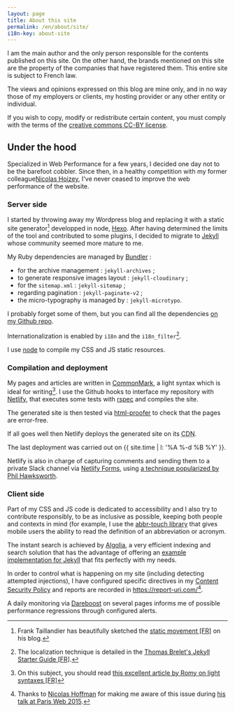 ```yaml
---
layout: page
title: About this site
permalink: /en/about/site/
i18n-key: about-site
---
```


I am the main author and the only person responsible for the contents published on this site. On the other hand, the brands mentioned on this site are the property of the companies that have registered them. This entire site is subject to French law.

The views and opinions expressed on this blog are mine only, and in no way those of my employers or clients, my hosting provider or any other entity or individual.

If you wish to copy, modify or redistribute certain content, you must comply with the terms of the [creative commons CC-BY license](http://creativecommons.org/licenses/by/3.0/).

## Under the hood

Specialized in Web Performance for a few years, I decided one day not to be the barefoot cobbler. Since then, in a healthy competition with my former colleague[Nicolas Hoizey](http://nicolas-hoizey.com/), I've never ceased to improve the web performance of the website.

### Server side

I started by throwing away my Wordpress blog and replacing it with a static site generator[^static] developped in node, [Hexo](https://github.com/hexojs/hexo). After having determined the limits of the tool and contributed to some plugins, I decided to migrate to [Jekyll](https://jekyllrb.com/) whose community seemed more mature to me.

[^static]: Frank Taillandier has beautifully sketched the [static movement [FR]](http://frank.taillandier.me/2016/03/08/les-gestionnaires-de-contenu-statique/) on his blog.

My Ruby dependencies are managed by [Bundler](http://bundler.io/) :

* for the archive management : `jekyll-archives` ;
* to generate responsive images layout : `jekyll-cloudinary` ;
* for the `sitemap.xml` : `jekyll-sitemap` ;
* regarding pagination : `jekyll-paginate-v2` ;
* the micro-typography is managed by : `jekyll-microtypo`.

I probably forget some of them, but you can find all the dependencies [on my Github repo](https://github.com/borisschapira/borisschapira.com/blob/master/Gemfile "Jekyll code for BorisSchapira.com").

Internationalization is enabled by `i18n` and the `i18n_filter`[^2].

[^2]: The localization technique is detailed in the [Thomas Brelet's Jekyll Starter Guide [FR]](http://www.toam.fr/20-05-2013-guide-demarrage-jekyll/#localiser-jekyll).

I use [node](https://nodejs.org/) to compile my CSS and JS static resources.

### Compilation and deployment

My pages and articles are written in [CommonMark](https://commonmark.org/), a light syntax which is ideal for writing[^3]. I use the Github hooks to interface my repository with [Netlify](https://www.netlify.com/), that executes some tests with [rspec](http://rspec.info/) and compiles the site.

The generated site is then tested via [html-proofer](https://github.com/gjtorikian/html-proofer) to check that the pages are error-free.

If all goes well then Netlify deploys the generated site on its <abbr title="Content Delivery Network">CDN</abbr>.

The last deployment was carried out on {{ site.time | l: '%A %-d %B %Y' }}.

Netlify is also in charge of capturing comments and sending them to a private Slack channel via [Netlify Forms](https://www.netlify.com/docs/form-handling/), using [a technique popularized by Phil Hawksworth](https://github.com/philhawksworth/jamstack-comments-engine).

[^3]: On this subject, you should read [this excellent article by Romy on light syntaxes [FR]](http://romy.tetue.net/syntaxes-legeres-pour-rediger)

### Client side

Part of my CSS and JS code is dedicated to accessibility and I also try to contribute responsibly, to be as inclusive as possible, keeping both people and contexts in mind (for example, I use the [abbr-touch library](http://www.growingwiththeweb.com/2014/09/making-abbr-elements-touch-accessible.html) that gives mobile users the ability to read the definition of an abbreviation or acronym.

The instant search is achieved by [Algolia](https://www.algolia.com/), a very efficient indexing and search solution that has the advantage of offering an [example implementation for Jekyll](https://blog.algolia.com/instant-search-blog-documentation-jekyll-plugin/ "Add instant search to your blog or documentation using our Jekyll plugin") that fits perfectly with my needs.

In order to control what is happening on my site (including detecting attempted injections), I have configured specific directives in my [Content Security Policy](https://developer.mozilla.org/fr/docs/S%C3%A9curit%C3%A9curit%C3%A9/CSP) and reports are recorded in <https://report-uri.com/>[^7].

A daily monitoring via [Dareboost](https://www.dareboost.com/) on several pages informs me of possible performance regressions through configured alerts.

[^7]: Thanks to [Nicolas Hoffman](https://twitter.com/Nico3333fr) for making me aware of this issue during [his talk at Paris Web 2015](http://www.nicolas-hoffmann.net/content-security-policy-parisweb-2015/ "CSP: Content Security Policy").